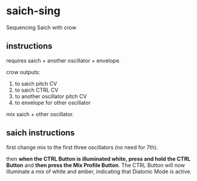 # saich-sing
Sequencing Saich with crow

## instructions

requires saich + another oscillator + envelope.

crow outputs:

1. to saich pitch CV
2. to saich CTRL CV
3. to another oscillator pitch CV
4. to envelope for other oscillator

mix saich + other oscillator.

## saich instructions

first change mix to the first three oscillators (no need for 7th).

then **when the CTRL Button is illuminated white, press and hold the CTRL Button** and
**then press the Mix Profile Button**. The CTRL Button will now illuminate a
mix of white and amber, indicating that Diatonic Mode is active.

